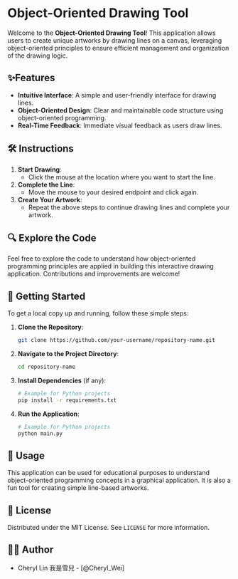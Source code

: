 # Object-Oriented Drawing Tool

Welcome to the **Object-Oriented Drawing Tool**! This application allows users to create unique artworks by drawing lines on a canvas, leveraging object-oriented principles to ensure efficient management and organization of the drawing logic.

## ✨Features

- **Intuitive Interface**: A simple and user-friendly interface for drawing lines.
- **Object-Oriented Design**: Clear and maintainable code structure using object-oriented programming.
- **Real-Time Feedback**: Immediate visual feedback as users draw lines.

## 🛠️ Instructions

1. **Start Drawing**:
    - Click the mouse at the location where you want to start the line.
2. **Complete the Line**:
    - Move the mouse to your desired endpoint and click again.
3. **Create Your Artwork**:
    - Repeat the above steps to continue drawing lines and complete your artwork.

## 🔍 Explore the Code

Feel free to explore the code to understand how object-oriented programming principles are applied in building this interactive drawing application. Contributions and improvements are welcome!

## 📲 Getting Started

To get a local copy up and running, follow these simple steps:

1. **Clone the Repository**:
    ```bash
    git clone https://github.com/your-username/repository-name.git
    ```

2. **Navigate to the Project Directory**:
    ```bash
    cd repository-name
    ```

3. **Install Dependencies** (if any):
    ```bash
    # Example for Python projects
    pip install -r requirements.txt
    ```

4. **Run the Application**:
    ```bash
    # Example for Python projects
    python main.py
    ```

## 🚀 Usage

This application can be used for educational purposes to understand object-oriented programming concepts in a graphical application. It is also a fun tool for creating simple line-based artworks.

## 📝 License

Distributed under the MIT License. See `LICENSE` for more information.

## 🧑‍💻 Author

- Cheryl Lin 我是雪兒 - [@Cheryl_Wei]
